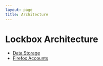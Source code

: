 ```yaml
---
layout: page
title: Architecture
---
```


# Lockbox Architecture

* [Data Storage](./data-storage.md)
* [Firefox Accounts](./fxa.md)
